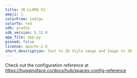 ```yaml
---
title: 3D-LLAMA V2
emoji: 🐨
colorFrom: indigo
colorTo: red
sdk: gradio
sdk_version: 5.32.0
app_file: app.py
pinned: false
license: apache-2.0
short_description: Text to 3D Style image and Image to 3D
---
```


Check out the configuration reference at https://huggingface.co/docs/hub/spaces-config-reference
